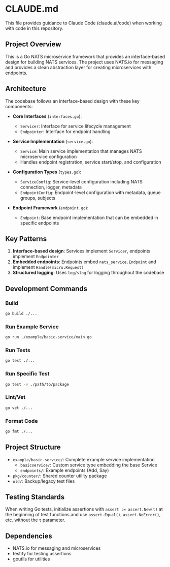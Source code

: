 # CLAUDE.md

This file provides guidance to Claude Code (claude.ai/code) when working with code in this repository.

## Project Overview

This is a Go NATS microservice framework that provides an interface-based design for building NATS services. The project uses NATS.io for messaging and provides a clean abstraction layer for creating microservices with endpoints.

## Architecture

The codebase follows an interface-based design with these key components:

- **Core Interfaces** (`interfaces.go`):
  - `Servicer`: Interface for service lifecycle management
  - `Endpointer`: Interface for endpoint handling

- **Service Implementation** (`service.go`):
  - `Service`: Main service implementation that manages NATS microservice configuration
  - Handles endpoint registration, service start/stop, and configuration

- **Configuration Types** (`types.go`):
  - `ServiceConfig`: Service-level configuration including NATS connection, logger, metadata
  - `EndpointConfig`: Endpoint-level configuration with metadata, queue groups, subjects

- **Endpoint Framework** (`endpoint.go`):
  - `Endpoint`: Base endpoint implementation that can be embedded in specific endpoints

## Key Patterns

1. **Interface-based design**: Services implement `Servicer`, endpoints implement `Endpointer`
2. **Embedded endpoints**: Endpoints embed `nats_service.Endpoint` and implement `Handle(micro.Request)`
4. **Structured logging**: Uses `log/slog` for logging throughout the codebase

## Development Commands

### Build
```bash
go build ./...
```

### Run Example Service
```bash
go run ./example/basic-service/main.go
```

### Run Tests
```bash
go test ./...
```

### Run Specific Test
```bash
go test -v ./path/to/package
```

### Lint/Vet
```bash
go vet ./...
```

### Format Code
```bash
go fmt ./...
```

## Project Structure

- `example/basic-service/`: Complete example service implementation
  - `basicservice/`: Custom service type embedding the base Service
  - `endpoints/`: Example endpoints (Add, Say)
- `pkg/counter/`: Shared counter utility package
- `old/`: Backup/legacy test files

## Testing Standards

When writing Go tests, initialize assertions with `assert := assert.New(t)` at the beginning of test functions and use `assert.Equal()`, `assert.NoError()`, etc. without the `t` parameter.

## Dependencies

- NATS.io for messaging and microservices
- testify for testing assertions
- goutils for utilities